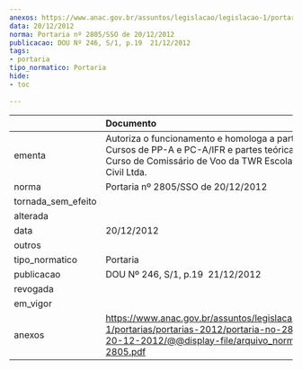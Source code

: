 ```yaml
---
anexos: https://www.anac.gov.br/assuntos/legislacao/legislacao-1/portarias/portarias-2012/portaria-no-2805-sso-de-20-12-2012/@@display-file/arquivo_norma/PA2012-2805.pdf
data: 20/12/2012
norma: Portaria nº 2805/SSO de 20/12/2012
publicacao: DOU Nº 246, S/1, p.19  21/12/2012
tags:
- portaria
tipo_normatico: Portaria
hide: 
- toc 
 
---
```


|                    | Documento                                                                                                                                                                       |
|:-------------------|:--------------------------------------------------------------------------------------------------------------------------------------------------------------------------------|
| ementa             | Autoriza o funcionamento e homologa a parte teórica dos Cursos de PP-A e PC-A/IFR e partes teórica e prática do Curso de Comissário de Voo da TWR Escola de Aviação Civil Ltda. |
| norma              | Portaria nº 2805/SSO de 20/12/2012                                                                                                                                              |
| tornada_sem_efeito |                                                                                                                                                                                 |
| alterada           |                                                                                                                                                                                 |
| data               | 20/12/2012                                                                                                                                                                      |
| outros             |                                                                                                                                                                                 |
| tipo_normatico     | Portaria                                                                                                                                                                        |
| publicacao         | DOU Nº 246, S/1, p.19  21/12/2012                                                                                                                                               |
| revogada           |                                                                                                                                                                                 |
| em_vigor           |                                                                                                                                                                                 |
| anexos             | https://www.anac.gov.br/assuntos/legislacao/legislacao-1/portarias/portarias-2012/portaria-no-2805-sso-de-20-12-2012/@@display-file/arquivo_norma/PA2012-2805.pdf               |